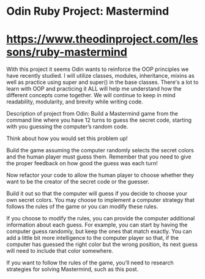 # Odin Ruby Project: Mastermind
# https://www.theodinproject.com/lessons/ruby-mastermind

With this project it seems Odin wants to reinforce the OOP principles we
have recently studied. I will utilize classes, modules, inheritance, mixins 
as well as practice using super and super() in the base classes. There's a lot
to learn with OOP and practicing it ALL will help me understand how the different
concepts come together. We will continue to keep in mind readability, modularity,
and brevity while writing code.

Description of project from Odin:
Build a Mastermind game from the command line where you have 12 turns to guess the secret code, starting with you guessing the computer’s random code.

Think about how you would set this problem up!

Build the game assuming the computer randomly selects the secret colors and the human player must guess them. Remember that you need to give the proper feedback on how good the guess was each turn!

Now refactor your code to allow the human player to choose whether they want to be the creator of the secret code or the guesser.

Build it out so that the computer will guess if you decide to choose your own secret colors. You may choose to implement a computer strategy that follows the rules of the game or you can modify these rules.

If you choose to modify the rules, you can provide the computer additional information about each guess. For example, you can start by having the computer guess randomly, but keep the ones that match exactly. You can add a little bit more intelligence to the computer player so that, if the computer has guessed the right color but the wrong position, its next guess will need to include that color somewhere.

If you want to follow the rules of the game, you’ll need to research strategies for solving Mastermind, such as this post.
